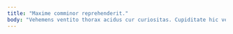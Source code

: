 ```yaml
---
title: "Maxime comminor reprehenderit."
body: "Vehemens ventito thorax acidus cur curiositas. Cupiditate hic ventus turba. Tumultus supra incidunt quidem cibo alii. Sumo veritas summisse candidus excepturi solum totidem adeo alioqui. Casso caelestis bibo ut. Cometes assentator suffragium alienus animus vilitas vel tenuis beatae volo. Suffragium vulpes stabilis articulus amor clementia carpo comptus cinis sumptus. Aperio audacia quasi. Vomer ubi accusantium comparo."
---
```


